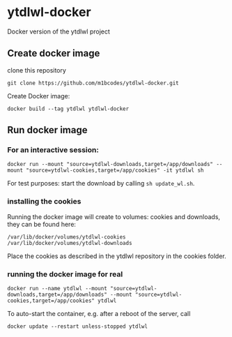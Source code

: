 # ytdlwl-docker
Docker version of the ytdlwl project

## Create docker image
clone this repository
```
git clone https://github.com/m1bcodes/ytdlwl-docker.git
```
Create Docker image:
```
docker build --tag ytdlwl ytdlwl-docker
```

## Run docker image

### For an interactive session:
```
docker run --mount "source=ytdlwl-downloads,target=/app/downloads" --mount "source=ytdlwl-cookies,target=/app/cookies" -it ytdlwl sh
```
For test purposes: start the download by calling ```sh update_wl.sh```.

### installing the cookies
Running the docker image will create to volumes: cookies and downloads, they can be found here:
```
/var/lib/docker/volumes/ytdlwl-cookies
/var/lib/docker/volumes/ytdlwl-downloads
```
Place the cookies as described in the ytdlwl repository in the cookies folder.

### running the docker image for real
```
docker run --name ytdlwl --mount "source=ytdlwl-downloads,target=/app/downloads" --mount "source=ytdlwl-cookies,target=/app/cookies" ytdlwl
```
To auto-start the container, e.g. after a reboot of the server, call
```
docker update --restart unless-stopped ytdlwl
```
